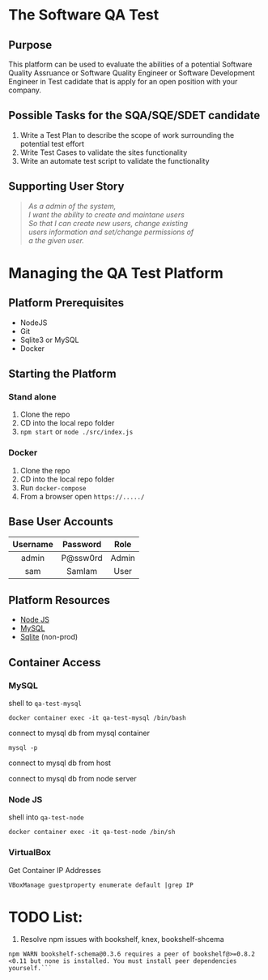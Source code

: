 # The Software QA Test

## Purpose
This platform can be used to evaluate the abilities of a potential Software Quality Assruance or Software Quality Engineer or Software Development Engineer in Test cadidate that is apply for an open position with your company.

## Possible Tasks for the SQA/SQE/SDET candidate
1. Write a Test Plan to describe the scope of work surrounding the potential test effort
2. Write Test Cases to validate the sites functionality
3. Write an automate test script to validate the functionality

## Supporting User Story
> *As a admin of the system,  
> I want the ability to create and maintane users  
> So that I can create new users, change existing  
> users information and set/change permissions of  
> a the given user.*

# Managing the QA Test Platform
## Platform Prerequisites
* NodeJS
* Git
* Sqlite3 or MySQL
* Docker

## Starting the Platform
### Stand alone
1. Clone the repo
2. CD into the local repo folder
3. `npm start` or `node ./src/index.js`

### Docker
1. Clone the repo
2. CD into the local repo folder
3. Run `docker-compose`
4. From a browser open `https://...../`

## Base User Accounts
| Username | Password | Role |
|:------:|:-----:|:---:|
| admin | P@ssw0rd | Admin |
| sam | SamIam | User |

## Platform Resources
* [Node JS](https://hub.docker.com/_/node)
* [MySQL](https://hub.docker.com/_/mysql)
* [Sqlite](https://www.sqlite.org/index.html) (non-prod)

## Container Access

### MySQL
shell to `qa-test-mysql`

    docker container exec -it qa-test-mysql /bin/bash

connect to mysql db from mysql container

    mysql -p 

connect to mysql db from host

connect to mysql db from node server

### Node JS
shell into `qa-test-node`

    docker container exec -it qa-test-node /bin/sh


### VirtualBox
Get Container IP Addresses

    VBoxManage guestproperty enumerate default |grep IP

# TODO List:
1. Resolve npm issues with bookshelf, knex, bookshelf-shcema
```npm WARN bookshelf@0.15.1 requires a peer of knex@>=0.13.0 <0.18.0 but none is installed. You must install peer dependencies yourself.
npm WARN bookshelf-schema@0.3.6 requires a peer of bookshelf@>=0.8.2 <0.11 but none is installed. You must install peer dependencies yourself.```

